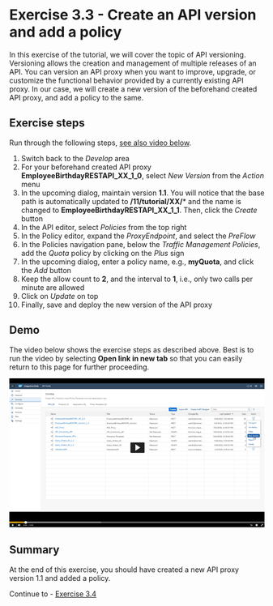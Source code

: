 # Exercise 3.3 - Create an API version and add a policy

In this exercise of the tutorial, we will cover the topic of API versioning. Versioning allows the creation and management of multiple releases of an API. You can version an API proxy when you want to improve, upgrade, or customize the functional behavior provided by a currently existing API proxy. In our case, we will create a new version of the beforehand created API proxy, and add a policy to the same.

## Exercise steps

Run through the following steps, [see also video below](#Demo).
1. Switch back to the *Develop* area
2. For your beforehand created API proxy **EmployeeBirthdayRESTAPI_XX_1_0**, select *New Version* from the *Action* menu
3. In the upcoming dialog, maintain version **1.1**. You will notice that the base path is automatically updated to **/11/tutorial/XX/*** and the name is changed to **EmployeeBirthdayRESTAPI_XX_1_1**. Then, click the *Create* button
4. In the API editor, select *Policies* from the top right
5. In the Policy editor, expand the *ProxyEndpoint*, and select the *PreFlow*
6. In the Policies navigation pane, below the *Traffic Management Policies*, add the *Quota* policy by clicking on the *Plus* sign
7. In the upcoming dialog, enter a policy name, e.g., **myQuota**, and click the *Add* button
8. Keep the allow count to **2**, and the interval to **1**, i.e., only two calls per minute are allowed
9. Click on *Update* on top
10. Finally, save and deploy the new version of the API proxy

## Demo

The video below shows the exercise steps as described above. Best is to run the video by selecting **Open link in new tab** so that you can easily return to this page for further proceeding.

[![Create API version video](/exercises/ex3/images/APIM_CreateNewAPIVersion_Thumbnail.png)](https://video.sap.com/media/t/1_5wg8sjno)

## Summary

At the end of this exercise, you should have created a new API proxy version 1.1 and added a policy.

Continue to - [Exercise 3.4](/exercises/ex3/ex34)
